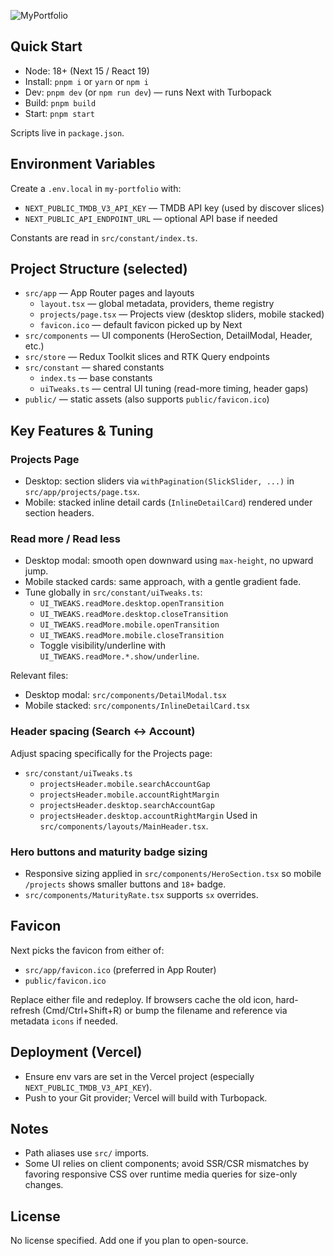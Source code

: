 ![MyPortfolio](https://socialify.git.ci/YagmurCemGul/MyPortfolio/image?custom_description=A+personal+portfolio+using+Next.js+App+Router+%2815%29%2C+React+19%2C+MUI%2C+Redux+Toolkit%2C+slick-carousel%2C+and+video.js.+Features+a+cinematic+hero%2C+a+Projects+page+with+desktop+sliders+and+a+mobile+stacked+layout%2C+plus+globally+tunable+UI+behaviors.&custom_language=JavaScript&description=1&font=Rokkitt&forks=1&issues=1&language=1&name=1&owner=1&pattern=Plus&pulls=1&stargazers=1&theme=Light)

## Quick Start

- Node: 18+ (Next 15 / React 19)
- Install: `pnpm i` or `yarn` or `npm i`
- Dev: `pnpm dev` (or `npm run dev`) — runs Next with Turbopack
- Build: `pnpm build`
- Start: `pnpm start`

Scripts live in `package.json`.

## Environment Variables

Create a `.env.local` in `my-portfolio` with:

- `NEXT_PUBLIC_TMDB_V3_API_KEY` — TMDB API key (used by discover slices)
- `NEXT_PUBLIC_API_ENDPOINT_URL` — optional API base if needed

Constants are read in `src/constant/index.ts`.

## Project Structure (selected)

- `src/app` — App Router pages and layouts
  - `layout.tsx` — global metadata, providers, theme registry
  - `projects/page.tsx` — Projects view (desktop sliders, mobile stacked)
  - `favicon.ico` — default favicon picked up by Next
- `src/components` — UI components (HeroSection, DetailModal, Header, etc.)
- `src/store` — Redux Toolkit slices and RTK Query endpoints
- `src/constant` — shared constants
  - `index.ts` — base constants
  - `uiTweaks.ts` — central UI tuning (read-more timing, header gaps)
- `public/` — static assets (also supports `public/favicon.ico`)

## Key Features & Tuning

### Projects Page
- Desktop: section sliders via `withPagination(SlickSlider, ...)` in `src/app/projects/page.tsx`.
- Mobile: stacked inline detail cards (`InlineDetailCard`) rendered under section headers.

### Read more / Read less
- Desktop modal: smooth open downward using `max-height`, no upward jump.
- Mobile stacked cards: same approach, with a gentle gradient fade.
- Tune globally in `src/constant/uiTweaks.ts`:
  - `UI_TWEAKS.readMore.desktop.openTransition`
  - `UI_TWEAKS.readMore.desktop.closeTransition`
  - `UI_TWEAKS.readMore.mobile.openTransition`
  - `UI_TWEAKS.readMore.mobile.closeTransition`
  - Toggle visibility/underline with `UI_TWEAKS.readMore.*.show/underline`.

Relevant files:
- Desktop modal: `src/components/DetailModal.tsx`
- Mobile stacked: `src/components/InlineDetailCard.tsx`

### Header spacing (Search ↔ Account)
Adjust spacing specifically for the Projects page:
- `src/constant/uiTweaks.ts`
  - `projectsHeader.mobile.searchAccountGap`
  - `projectsHeader.mobile.accountRightMargin`
  - `projectsHeader.desktop.searchAccountGap`
  - `projectsHeader.desktop.accountRightMargin`
Used in `src/components/layouts/MainHeader.tsx`.

### Hero buttons and maturity badge sizing
- Responsive sizing applied in `src/components/HeroSection.tsx` so mobile `/projects` shows smaller buttons and `18+` badge.
- `src/components/MaturityRate.tsx` supports `sx` overrides.

## Favicon
Next picks the favicon from either of:
- `src/app/favicon.ico` (preferred in App Router)
- `public/favicon.ico`

Replace either file and redeploy. If browsers cache the old icon, hard-refresh (Cmd/Ctrl+Shift+R) or bump the filename and reference via metadata `icons` if needed.

## Deployment (Vercel)
- Ensure env vars are set in the Vercel project (especially `NEXT_PUBLIC_TMDB_V3_API_KEY`).
- Push to your Git provider; Vercel will build with Turbopack.

## Notes
- Path aliases use `src/` imports.
- Some UI relies on client components; avoid SSR/CSR mismatches by favoring responsive CSS over runtime media queries for size-only changes.

## License
No license specified. Add one if you plan to open-source.
